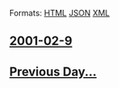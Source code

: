 
Formats: [HTML](2001/02/9/index.html)  [JSON](2001/02/9/index.json)  [XML](2001/02/9/index.xml)  

## [2001-02-9](/news/2001/02/9/index.md)

## [Previous Day...](/news/2001/02/8/index.md)

